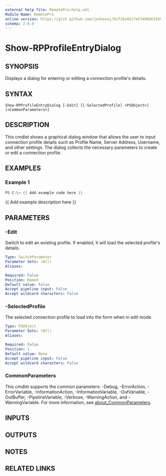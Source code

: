 ```yaml
---
external help file: RemotePro-help.xml
Module Name: RemotePro
online version: https://gist.github.com/joshooaj/9cf16a92c7e57496b6156928a22f758f
schema: 2.0.0
---
```


# Show-RPProfileEntryDialog

## SYNOPSIS
Displays a dialog for entering or editing a connection profile's details.

## SYNTAX

```
Show-RPProfileEntryDialog [-Edit] [[-SelectedProfile] <PSObject>] [<CommonParameters>]
```

## DESCRIPTION
This cmdlet shows a graphical dialog window that allows the user
to input connection profile details such as Profile Name, Server
Address, Username, and other settings.
The dialog collects the
necessary parameters to create or edit a connection profile.

## EXAMPLES

### Example 1
```powershell
PS C:\> {{ Add example code here }}
```

{{ Add example description here }}

## PARAMETERS

### -Edit
Switch to edit an existing profile.
If enabled, it will load the selected profile's details.

```yaml
Type: SwitchParameter
Parameter Sets: (All)
Aliases:

Required: False
Position: Named
Default value: False
Accept pipeline input: False
Accept wildcard characters: False
```

### -SelectedProfile
The selected connection profile to load into the form when in edit mode.

```yaml
Type: PSObject
Parameter Sets: (All)
Aliases:

Required: False
Position: 1
Default value: None
Accept pipeline input: False
Accept wildcard characters: False
```

### CommonParameters
This cmdlet supports the common parameters: -Debug, -ErrorAction, -ErrorVariable, -InformationAction, -InformationVariable, -OutVariable, -OutBuffer, -PipelineVariable, -Verbose, -WarningAction, and -WarningVariable. For more information, see [about_CommonParameters](http://go.microsoft.com/fwlink/?LinkID=113216).

## INPUTS

## OUTPUTS

## NOTES

## RELATED LINKS
